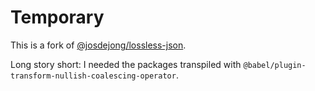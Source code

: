 # Temporary

This is a fork of
[@josdejong/lossless-json](https://github.com/josdejong/lossless-json).

Long story short: I needed the packages transpiled with `@babel/plugin-transform-nullish-coalescing-operator`.
